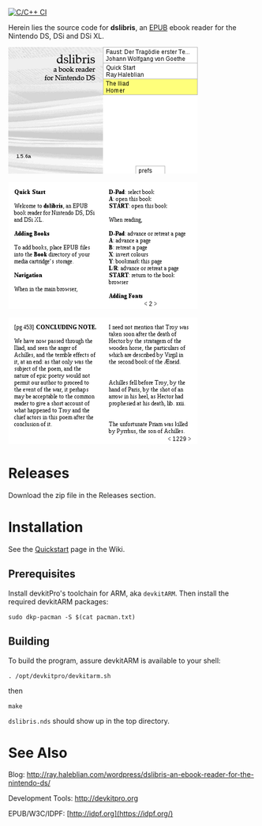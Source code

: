 [![C/C++ CI](https://github.com/rhaleblian/dslibris/actions/workflows/build.yml/badge.svg)](https://github.com/rhaleblian/dslibris/actions/workflows/build.yml)

Herein lies the source code for **dslibris**, an
[EPUB](https://en.wikipedia.org/wiki/EPUB)
ebook reader for the Nintendo DS, DSi and DSi XL.

![Browser](etc/sample/browser.png)

![Quickstart](etc/sample/quickstart.png)

![A sample page](etc/sample/iliad.png)

# Releases

Download the zip file in the Releases section.

# Installation

See the
[Quickstart](https://github.com/rhaleblian/dslibris/wiki/User:-Quickstart)
page in the Wiki.

## Prerequisites

Install devkitPro's toolchain for ARM, aka `devkitARM`.
Then install the required devkitARM packages:

    sudo dkp-pacman -S $(cat pacman.txt)

## Building

To build the program, assure devkitARM is available to your shell:

    . /opt/devkitpro/devkitarm.sh

then

    make

`dslibris.nds` should show up in the top directory.

# See Also

Blog: <http://ray.haleblian.com/wordpress/dslibris-an-ebook-reader-for-the-nintendo-ds/>

Development Tools: <http://devkitpro.org>

EPUB/W3C/IDPF: [http://idpf.org](https://idpf.org/)
